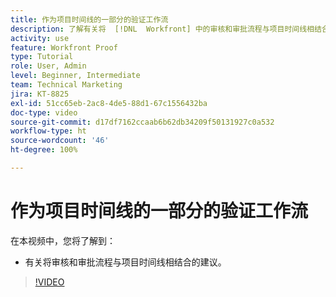 ```yaml
---
title: 作为项目时间线的一部分的验证工作流
description: 了解有关将  [!DNL  Workfront] 中的审核和审批流程与项目时间线相结合的建议。
activity: use
feature: Workfront Proof
type: Tutorial
role: User, Admin
level: Beginner, Intermediate
team: Technical Marketing
jira: KT-8825
exl-id: 51cc65eb-2ac8-4de5-88d1-67c1556432ba
doc-type: video
source-git-commit: d17df7162ccaab6b62db34209f50131927c0a532
workflow-type: ht
source-wordcount: '46'
ht-degree: 100%

---
```


# 作为项目时间线的一部分的验证工作流

在本视频中，您将了解到：

* 有关将审核和审批流程与项目时间线相结合的建议。

>[!VIDEO](https://video.tv.adobe.com/v/335125/?quality=12&learn=on&enablevpops)

<!--
This is a duplicate and not used in the TOC
-->
